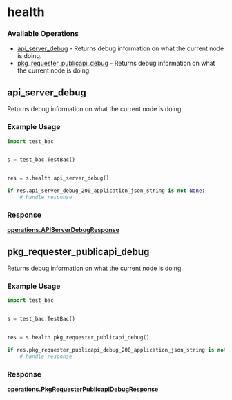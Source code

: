 # health

### Available Operations

* [api_server_debug](#api_server_debug) - Returns debug information on what the current node is doing.
* [pkg_requester_publicapi_debug](#pkg_requester_publicapi_debug) - Returns debug information on what the current node is doing.

## api_server_debug

Returns debug information on what the current node is doing.

### Example Usage

```python
import test_bac


s = test_bac.TestBac()


res = s.health.api_server_debug()

if res.api_server_debug_200_application_json_string is not None:
    # handle response
```


### Response

**[operations.APIServerDebugResponse](../../models/operations/apiserverdebugresponse.md)**


## pkg_requester_publicapi_debug

Returns debug information on what the current node is doing.

### Example Usage

```python
import test_bac


s = test_bac.TestBac()


res = s.health.pkg_requester_publicapi_debug()

if res.pkg_requester_publicapi_debug_200_application_json_string is not None:
    # handle response
```


### Response

**[operations.PkgRequesterPublicapiDebugResponse](../../models/operations/pkgrequesterpublicapidebugresponse.md)**

